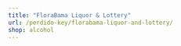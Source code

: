 ```yaml
---
title: "FloraBama Liquor & Lottery"
url: /perdido-key/florabama-liquor-and-lottery/
shop: alcohol
---
```

